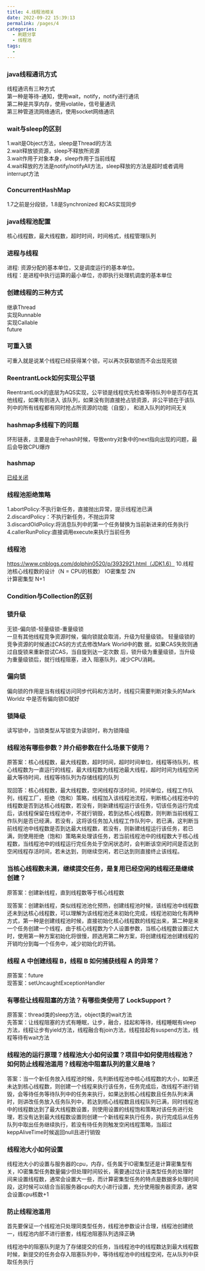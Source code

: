 ```yaml
---
title: 4.线程池相关
date: 2022-09-22 15:39:13
permalink: /pages/4
categories:
  - 刷题分享
  - 线程池
tags:
  - 
---
```


### java线程通讯方式
线程通讯有三种方式  
第一种是等待-通知，使用wait，notify，notify进行通讯  
第二种是共享内存，使用volatile，信号量通讯  
第三种管道流网络通讯，使用socket网络通讯   

### wait与sleep的区别
1.wait是Object方法，sleep是Thread的方法  
2.wait释放锁资源，sleep不释放所资源  
3.wait作用于对象本身，sleep作用于当前线程  
4.wait释放的方法是notify/notifyAll方法，sleep释放的方法是超时或者调用interrupt方法  

### ConcurrentHashMap
1.7之前是分段锁，1.8是Synchronized 和CAS实现同步  

### java线程池配置
核心线程数，最大线程数，超时时间，时间格式，线程管理队列    
### 进程与线程
进程: 资源分配的基本单位，又是调度运行的基本单位。  
线程：是进程中执行运算的最小单位，亦即执行处理机调度的基本单位  
### 创建线程的三种方式
继承Thread  
实现Runnable  
实现Callable  
future  
### 可重入锁  
可重入就是说某个线程已经获得某个锁，可以再次获取锁而不会出现死锁
### ReentrantLock如何实现公平锁  
ReentrantLock的底层为AQS实现，公平锁是线程优先检查等待队列中是否存在其他线程，如果有则进入 该队列，如果没有则直接抢占锁资源，非公平锁在于该队列中的所有线程都有同时抢占所资源的功能（自旋）， 和进入队列的时间无关
### hashmap多线程下的问题  
环形链表，主要是由于rehash时候，导致entry对象中的next指向出现的问题，最后会导致CPU爆炸
### hashmap
[已经关闭](www.hzyandzgx.com)
### 线程池拒绝策略
1.abortPolicy:不执行新任务，直接抛出异常，提示线程池已满  
2.discardPolicy：不执行新任务，不抛出异常  
3.discardOldPolicy:将消息队列中的第一个任务替换为当前新进来的任务执行  
4.callerRunPolicy:直接调用execute来执行当前任务  
### 线程池  
https://www.cnblogs.com/dolphin0520/p/3932921.html（JDK1.6）
10.线程池核心线程数的设计（N = CPU的核数） 
IO密集型 2N  
计算密集型 N+1  
### Condition与Collection的区别
### 锁升级
无锁-偏向锁-轻量级锁-重量级锁  
一旦有其他线程竞争资源时候，偏向锁就会取消，升级为轻量级锁。 轻量级锁的竞争资源的时候通过CAS的方式去修改Mark World中的数 据，如果CAS失败则通过自旋锁来重新尝试CAS，当自旋到达一定次数 后，锁升级为重量级锁，当升级为重量级锁后，就行线程阻塞，进入 阻塞队列，减少CPU消耗。

### 偏向锁
偏向锁的作用是当有线程访问同步代码和方法时，线程只需要判断对象头的Mark Worldz 中是否有偏向锁ID就好
### 锁降级
读写锁中，当锁类型从写锁变为读锁时，称为锁降级  

### 线程池有哪些参数？并介绍参数在什么场景下使用？
原答案：核心线程数，最大线程数，超时时间，超时时间单位，线程等待队列，核心线程数为一直运行的线程，最大线程数为线程池最大线程，超时时间为线程空闲最大等待时间，线程等待队列为存储线程的队列  

现回答：核心线程数，最大线程数，空闲线程存活时间，时间单位，线程工作队列，线程工厂，拒绝（饱和）策略，线程加入该线程池流程，判断核心线程池中的线程数是否到达核心线程数，若没有，则新建线程运行该任务，切该任务运行完成后，该线程保留在线程池中，不就行销毁，若到达核心线程数，则判断当前线程工作队列是否已经满，若没有，这将该任务加入线程工作队列中，若已满，这判断当前线程池中线程数是否到达最大线程数，若没有，则新建线程运行该任务，若已满，则使用拒绝（饱和）策略来处理该任务，若当前线程池中的线程数大于核心线程数，当线程池中的线程运行完任务处于空闲状态时，会判断该空闲时间是否达到空闲线程存活时间，若未达到，则继续空闲，若已达到则直接终止该线程。
### 当核心线程数未满，继续提交任务，是复用已经空闲的线程还是继续创建？
原答案：创建新线程，直到线程数等于核心线程数  

现答案：创建新线程，类似线程池池化预热，创建线程池时候，该线程池中线程数还未到达核心线程数，可以理解为该线程池还未初始化完成，线程池初始化有两种方式，第一种是创建线程池时候，直接初始化核心线程数的线程出来，第二种是来一个任务创建一个线程，由于核心线程数为个人设置参数，当核心线程数设置过大时，使用第一种方案初始化将很慢，顾选用第二种方案，将创建线程池创建线程的开销均分到每一个任务中，减少初始化的开销。

### 线程 A 中创建线程 B，线程 B 如何捕获线程 A 的异常？
原答案：future  
现答案：setUncaughtExceptionHandler

### 有哪些让线程阻塞的方法？有哪些类使用了 LockSupport？
原答案：thread类的sleep方法，object类的wait方法  
先答案：让线程阻塞的方式有睡眠，让步，融合，挂起和等待，线程睡眠有sleep方法，线程让步有yield方法，线程融合有join方法，线程挂起有suspend方法，线程等待有wait方法

### 线程池的运行原理？线程池大小如何设置？项目中如何使用线程池？如何防止线程池滥用？线程池中阻塞队列的意义是啥？
答案：当一个新任务放入线程池时候，先判断线程池中核心线程数的大小，如果还未达到核心线程数，则创建一个线程来执行该任务，任务完成后，改线程不进行销毁，会等待任务等待队列中的任务来执行，如果达到核心线程数且任务队列未满时，则讲改任务放入任务队列中，若达到核心线程数且线程队列已满，同时线程池中的线程数达到了最大线程数设置，则使用设置的线程饱和策略对该任务进行处理，若没有达到最大线程数设置则创建一个新线程来执行任务，执行完成后从任务队列中取出任务继续执行，若没有待任务则触发空闲线程策略，当超过keppAliveTime时候返回null且进行销毁

### 线程池大小如何设置
线程池大小的设置与服务器的cpu，内存，任务属于IO密集型还是计算密集型有关，IO密集型任务数量偏少但处理时间较长，需要通过估计该类型任务的处理时间来设置线程数，通常会设置大一些，而计算密集型任务的特点是数据多处理时间段，这时候可以结合当前服务器cpu的大小进行设置，充分使用服务器资源，通常会设置cpu核数+1

### 防止线程池滥用
首先要保证一个线程池只处理同类型任务，线程池参数设计合理，线程池创建统一，线程池内部不进行嵌套，线程池阻塞队列选择正确

线程池中的阻塞队列是为了存储提交的任务，当线程池中的线程数达到最大线程数时候，新提交的任务会存入阻塞队列中，等待线程池中的线程空闲，在从队列中获取任务执行